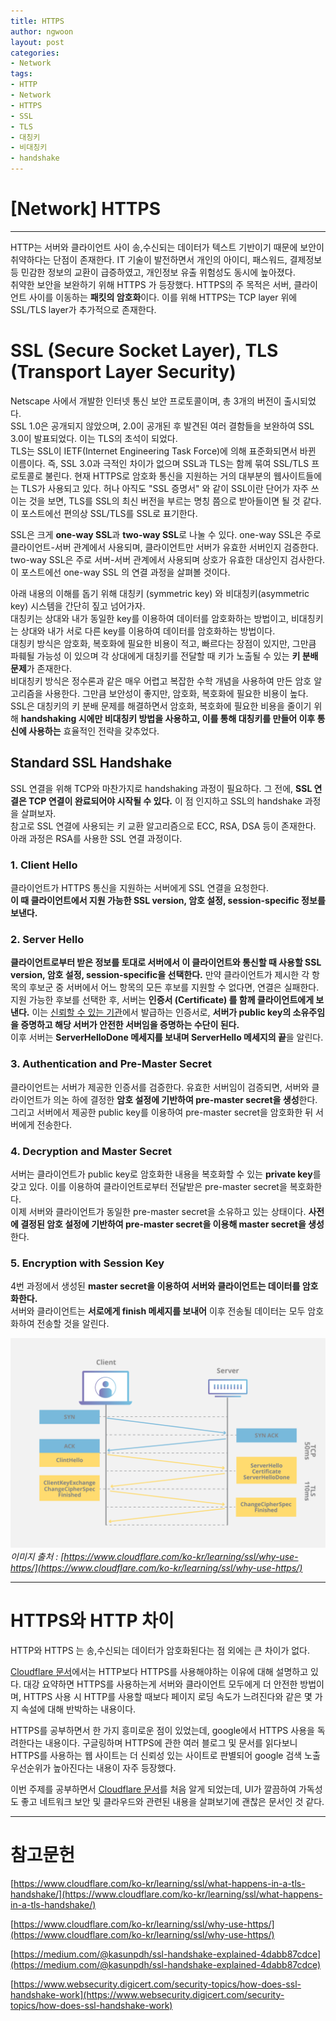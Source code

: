 ```yaml
---
title: HTTPS
author: ngwoon
layout: post
categories:
- Network
tags:
- HTTP
- Network
- HTTPS
- SSL
- TLS
- 대칭키
- 비대칭키
- handshake
---
```


# [Network] HTTPS
- - -

HTTP는 서버와 클라이언트 사이 송,수신되는 데이터가 텍스트 기반이기 때문에 보안이 취약하다는 단점이 존재한다. IT 기술이 발전하면서 개인의 아이디, 패스워드, 결제정보 등 민감한 정보의 교환이 급증하였고, 개인정보 유출 위험성도 동시에 높아졌다.<br/>
취약한 보안을 보완하기 위해 HTTPS 가 등장했다. HTTPS의 주 목적은 서버, 클라이언트 사이를 이동하는 **패킷의 암호화**이다. 이를 위해 HTTPS는 TCP layer 위에 SSL/TLS layer가 추가적으로 존재한다.

# SSL (Secure Socket Layer), TLS (Transport Layer Security)

Netscape 사에서 개발한 인터넷 통신 보안 프로토콜이며, 총 3개의 버전이 출시되었다.<br/>
SSL 1.0은 공개되지 않았으며, 2.0이 공개된 후 발견된 여러 결함들을 보완하여 SSL 3.0이 발표되었다. 이는 TLS의 초석이 되었다.<br/>
TLS는 SSL이 IETF(Internet Engineering Task Force)에 의해 표준화되면서 바뀐 이름이다. 즉, SSL 3.0과 극적인 차이가 없으며 SSL과 TLS는 함께 묶여 SSL/TLS 프로토콜로 불린다. 현재 HTTPS로 암호화 통신을 지원하는 거의 대부분의 웹사이트들에는 TLS가 사용되고 있다. 허나 아직도 "SSL 증명서" 와 같이 SSL이란 단어가 자주 쓰이는 것을 보면, TLS를 SSL의 최신 버전을 부르는 명칭 쯤으로 받아들이면 될 것 같다. 이 포스트에선 편의상 SSL/TLS를 SSL로 표기한다.

SSL은 크게 **one-way SSL**과 **two-way SSL**로 나눌 수 있다.  one-way SSL은 주로 클라이언트-서버 관계에서 사용되며, 클라이언트만 서버가 유효한 서버인지 검증한다.  two-way SSL은 주로 서버-서버 관계에서 사용되며 상호가 유효한 대상인지 검사한다.<br/>
이 포스트에선 one-way SSL 의 연결 과정을 살펴볼 것이다.

아래 내용의 이해를 돕기 위해 대칭키 (symmetric key) 와 비대칭키(asymmetric key) 시스템을 간단히 짚고 넘어가자.<br/>
대칭키는 상대와 내가 동일한 key를 이용하여 데이터를 암호화하는 방법이고, 비대칭키는 상대와 내가 서로 다른 key를 이용하여 데이터를 암호화하는 방법이다.<br/>
대칭키 방식은 암호화, 복호화에 필요한 비용이 적고, 빠르다는 장점이 있지만, 그만큼 파훼될 가능성 이 있으며 각 상대에게 대칭키를 전달할 때 키가 노출될 수 있는 **키 분배 문제**가 존재한다. <br/>
비대칭키 방식은 정수론과 같은 매우 어렵고 복잡한 수학 개념을 사용하여 만든 암호 알고리즘을 사용한다. 그만큼 보안성이 좋지만, 암호화, 복호화에 필요한 비용이 높다.<br/>
SSL은 대칭키의 키 분배 문제를 해결하면서 암호화, 복호화에 필요한 비용을 줄이기 위해 **handshaking 시에만 비대칭키 방법을 사용하고, 이를 통해 대칭키를 만들어 이후 통신에 사용하는** 효율적인 전략을 갖추었다.

## Standard SSL Handshake

SSL 연결을 위해 TCP와 마찬가지로 handshaking 과정이 필요하다. 그 전에, **SSL 연결은 TCP 연결이 완료되어야 시작될 수 있다.** 이 점 인지하고 SSL의 handshake 과정을 살펴보자.<br/>
참고로 SSL 연결에 사용되는 키 교환 알고리즘으로 ECC, RSA, DSA 등이 존재한다. 아래 과정은 RSA를 사용한 SSL 연결 과정이다.

### 1. **Client Hello**

클라이언트가 HTTPS 통신을 지원하는 서버에게 SSL 연결을 요청한다.<br/>
**이 때 클라이언트에서 지원 가능한 SSL version, 암호 설정, session-specific 정보를 보낸다.**

### 2. **Server Hello**

**클라이언트로부터 받은 정보를 토대로 서버에서 이 클라이언트와 통신할 때 사용할 SSL version, 암호 설정, session-specific을 선택한다.** 만약 클라이언트가 제시한 각 항목의 후보군 중 서버에서 어느 항목의 모든 후보를 지원할 수 없다면, 연결은 실패한다.<br/>
지원 가능한 후보를 선택한 후, 서버는 **인증서 (Certificate) 를 함께 클라이언트에게 보낸다.** 이는 [신뢰할 수 있는 기관](https://www.checktls.com/showcas.html)에서 발급하는 인증서로, **서버가 public key의 소유주임을 증명하고 해당 서버가 안전한 서버임을 증명하는 수단이 된다.**<br/>
이후 서버는 **ServerHelloDone 메세지를 보내며 ServerHello 메세지의 끝**을 알린다.

### 3. **Authentication and Pre-Master Secret**

클라이언트는 서버가 제공한 인증서를 검증한다. 유효한 서버임이 검증되면, 서버와 클라이언트가 의논 하에 결정한 **암호 설정에 기반하여 pre-master secret을 생성**한다. 그리고 서버에서 제공한 public key를 이용하여 pre-master secret을 암호화한 뒤 서버에게 전송한다.

### 4. **Decryption and Master Secret**

서버는 클라이언트가 public key로 암호화한 내용을 복호화할 수 있는 **private key**를 갖고 있다. 이를 이용하여 클라이언트로부터 전달받은 pre-master secret을 복호화한다.<br/>
이제 서버와 클라이언트가 동일한 pre-master secret을 소유하고 있는 상태이다. **사전에 결정된 암호 설정에 기반하여 pre-master secret을 이용해 master secret을 생성**한다.

### 5. **Encryption with Session Key**

4번 과정에서 생성된 **master secret을 이용하여 서버와 클라이언트는 데이터를 암호화한다.**<br/>
서버와 클라이언트는 **서로에게 finish 메세지를 보내어** 이후 전송될 데이터는 모두 암호화하여 전송할 것을 알린다.

![tls-ssl-handshake](/assets/images/post/Network/HTTP-HTTPS/tls-ssl-handshake.png)
<em>
    이미지 출처 : [https://www.cloudflare.com/ko-kr/learning/ssl/why-use-https/](https://www.cloudflare.com/ko-kr/learning/ssl/why-use-https/)
</em>

---

# HTTPS와 HTTP 차이

HTTP와 HTTPS 는 송,수신되는 데이터가 암호화된다는 점 외에는 큰 차이가 없다. 

[Cloudflare 문서](https://www.cloudflare.com/ko-kr/learning/ssl/why-use-https/)에서는 HTTP보다 HTTPS를 사용해야하는 이유에 대해 설명하고 있다. 대강 요약하면 HTTPS를 사용하는게 서버와 클라이언트 모두에게 더 안전한 방법이며, HTTPS 사용 시 HTTP를 사용할 때보다 페이지 로딩 속도가 느려진다와 같은 몇 가지 속설에 대해 반박하는 내용이다.

HTTPS를 공부하면서 한 가지 흥미로운 점이 있었는데, google에서 HTTPS 사용을 독려한다는 내용이다. 구글링하며 HTTPS에 관한 여러 블로그 및 문서를 읽다보니 HTTPS를 사용하는 웹 사이트는 더 신뢰성 있는 사이트로 판별되어 google 검색 노출 우선순위가 높아진다는 내용이 자주 등장했다. 

이번 주제를 공부하면서 [Cloudflare 문서](https://www.cloudflare.com/ko-kr/learning/ssl/why-use-https/)를 처음 알게 되었는데, UI가 깔끔하여 가독성도 좋고 네트워크 보안 및 클라우드와 관련된 내용을 살펴보기에 괜찮은 문서인 것 같다.

---

# 참고문헌

[https://www.cloudflare.com/ko-kr/learning/ssl/what-happens-in-a-tls-handshake/](https://www.cloudflare.com/ko-kr/learning/ssl/what-happens-in-a-tls-handshake/)

[https://www.cloudflare.com/ko-kr/learning/ssl/why-use-https/](https://www.cloudflare.com/ko-kr/learning/ssl/why-use-https/)

[https://medium.com/@kasunpdh/ssl-handshake-explained-4dabb87cdce](https://medium.com/@kasunpdh/ssl-handshake-explained-4dabb87cdce)

[https://www.websecurity.digicert.com/security-topics/how-does-ssl-handshake-work](https://www.websecurity.digicert.com/security-topics/how-does-ssl-handshake-work)